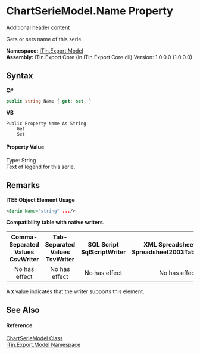 # ChartSerieModel.Name Property 
Additional header content 

Gets or sets name of this serie.

**Namespace:**&nbsp;<a href="N_iTin_Export_Model">iTin.Export.Model</a><br />**Assembly:**&nbsp;iTin.Export.Core (in iTin.Export.Core.dll) Version: 1.0.0.0 (1.0.0.0)

## Syntax

**C#**<br />
``` C#
public string Name { get; set; }
```

**VB**<br />
``` VB
Public Property Name As String
	Get
	Set
```


#### Property Value
Type: String<br />Text of legend for this serie.

## Remarks

**ITEE Object Element Usage**<br />
``` XML
<Serie Name="string" .../>
```


<strong>Compatibility table with native writers.</strong><table><tr><th>Comma-Separated Values<br />CsvWriter</th><th>Tab-Separated Values<br />TsvWriter</th><th>SQL Script<br />SqlScriptWriter</th><th>XML Spreadsheet 2003<br />Spreadsheet2003TabularWriter</th></tr><tr><td align="center">No has effect</td><td align="center">No has effect</td><td align="center">No has effect</td><td align="center">No has effect</td></tr></table> A <strong>`X`</strong> value indicates that the writer supports this element.


## See Also


#### Reference
<a href="T_iTin_Export_Model_ChartSerieModel">ChartSerieModel Class</a><br /><a href="N_iTin_Export_Model">iTin.Export.Model Namespace</a><br />